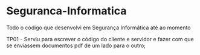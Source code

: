 # Seguranca-Informatica
Todo o código que desenvolvi em Segurança Informática até ao momento

TP01 - Serviu para escrever o código do cliente e servidor e fazer com que se enviassem documentos pdf de um lado para o outro;
